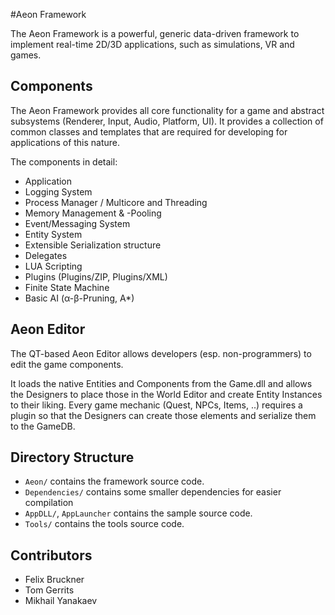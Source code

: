 #Aeon Framework

The Aeon Framework is a powerful, generic data-driven framework to implement real-time 2D/3D applications, such as simulations, VR and games. 

## Components
The Aeon Framework provides all core functionality for a game and abstract subsystems (Renderer, Input, Audio, Platform, UI). It provides a collection of common classes and templates that are required for developing for applications of this nature.

The components in detail:

* Application
* Logging System
* Process Manager / Multicore and Threading
* Memory Management & -Pooling
* Event/Messaging System
* Entity System
* Extensible Serialization structure
* Delegates
* LUA Scripting
* Plugins (Plugins/ZIP, Plugins/XML)
* Finite State Machine
* Basic AI (α-β-Pruning, A*)

## Aeon Editor
The QT-based Aeon Editor allows developers (esp. non-programmers) to edit the game components.

It loads the native Entities and Components from the Game.dll and allows the Designers to place those in the World Editor and create Entity Instances to their liking.
Every game mechanic (Quest, NPCs, Items, ..) requires a plugin so that the Designers can create those elements and serialize them to the GameDB.

## Directory Structure
- `Aeon/` contains the framework source code.
- `Dependencies/` contains some smaller dependencies for easier compilation 
- `AppDLL/`, `AppLauncher` contains the sample source code.
- `Tools/` contains the tools source code.

## Contributors

* Felix Bruckner
* Tom Gerrits
* Mikhail Yanakaev